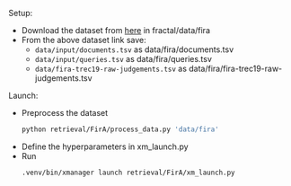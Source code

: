Setup:

- Download the dataset from [here](https://github.com/sebastian-hofstaetter/fira-trec-19-dataset/tree/master/data) in fractal/data/fira
- From the above dataset link save:
  - `data/input/documents.tsv` as data/fira/documents.tsv
  - `data/input/queries.tsv` as data/fira/queries.tsv
  - `data/fira-trec19-raw-judgements.tsv` as data/fira/fira-trec19-raw-judgements.tsv

Launch:

- Preprocess the dataset
  ```bash
  python retrieval/FirA/process_data.py 'data/fira'
  ```
- Define the hyperparameters in xm_launch.py
- Run
  ```bash
  .venv/bin/xmanager launch retrieval/FirA/xm_launch.py
  ```
